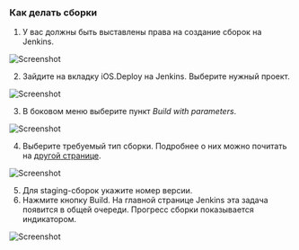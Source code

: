 ### Как делать сборки

1. У вас должны быть выставлены права на создание сборок на Jenkins.

  ![Screenshot](/resources/deploy-guide-1.jpg)

2. Зайдите на вкладку iOS.Deploy на Jenkins. Выберите нужный проект.

  ![Screenshot](/resources/deploy-guide-2.jpg)

3. В боковом меню выберите пункт *Build with parameters*.

  ![Screenshot](/resources/deploy-guide-3.jpg)

4. Выберите требуемый тип сборки. Подробнее о них можно почитать на [другой странице](/processes/continuous-delivery/workflows.md).

  ![Screenshot](/resources/deploy-guide-4.jpg)

5. Для staging-сборок укажите номер версии.
6. Нажмите кнопку Build. На главной странице Jenkins эта задача появится в общей очереди. Прогресс сборки показывается индикатором.

  ![Screenshot](/resources/deploy-guide-5.jpg)

